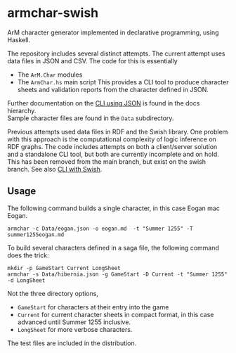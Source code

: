 # armchar-swish

ArM character generator implemented in declarative programming,
using Haskell.

The repository includes several distinct attempts.  The current
attempt uses data files in JSON and CSV.  The code for this is
essentially
+ The `ArM.Char` modules
+ The `ArmChar.hs` main script
This provides a CLI tool to produce character sheets and validation
reports from the character defined in JSON.


Further documentation on the
[CLI using JSON](docs/CLI%20using%20JSON.md)
is found in the docs hierarchy.  
Sample character files are found in the `Data` subdirectory.

Previous attempts used data files in RDF and the Swish library.
One problem with this approach is the computational complexity
of logic inference on RDF graphs.  The code includes attempts
on both a client/server solution and a standalone CLI tool, but
both are currently incomplete and on hold.
This has been removed from the main branch, but exist on the swish
branch.  See also [CLI with Swish](docs/CLI%20with%20Swish.md).

## Usage

The following command builds a single character, in this case Eogan
mac Eogan.
```
armchar -c Data/eogan.json -o eogan.md  -t "Summer 1255" -T summer1255eogan.md
```

To build several characters defined in a saga file, the following
command does the trick:
```
mkdir -p GameStart Current LongSheet
armchar -s Data/hibernia.json -g GameStart -D Current -t "Summer 1255" -d LongSheet
```
Not the three directory options, 
+ `GameStart` for characters at their entry into the game
+ `Current` for current character sheets in compact format, in this
   case advanced until Summer 1255 inclusive.
+ `LongSheet` for more verbose characters.

The test files are included in the distribution.
